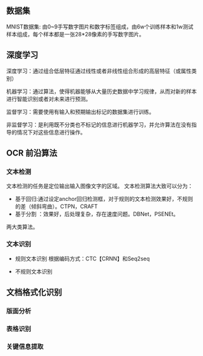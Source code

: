 ## 数据集 

MNIST数据集: 由0~9手写数字图片和数字标签组成，由6w个训练样本和1w测试样本组成，每个样本都是一张28*28像素的手写数字图片。 


## 深度学习

深度学习：通过组合低层特征通过线性或者非线性组合形成的高层特征（或属性类别）

机器学习：通过算法，使得机器能够从大量历史数据中学习规律，从而对新的样本进行智能识别或者对未来进行预测。

监督学习：需要使用有输入和预期输出标记的数据集进行训练。

非监督学习：是利用既不分类也不标记的信息进行机器学习，并允许算法在没有指导的情况下对这些信息进行操作。


## OCR 前沿算法
### 文本检测
文本检测的任务是定位输出输入图像文字的区域。
文本检测算法大致可以分为：
- 基于回归:通过设定anchor回归检测框，对于规则的文本检测效果好，不规则的差（倾斜弯曲）。CTPN，CRAFT
- 基于分割 ：效果好，后处理复杂，存在速度问题。DBNet，PSENEt。

两大类算法。
### 文本识别
- 规则文本识别
根据编码方式：CTC【CRNN】和Seq2seq

- 不规则文本识别

## 文档格式化识别

### 版面分析

### 表格识别

### 关键信息提取